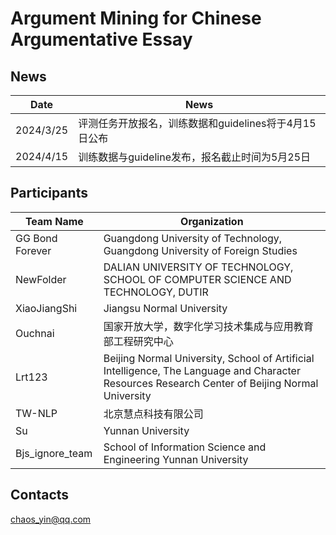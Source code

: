 # **Argument Mining for Chinese Argumentative Essay**

## News

| Date      | News                                                  |
| --------- | ----------------------------------------------------- |
| 2024/3/25 | 评测任务开放报名，训练数据和guidelines将于4月15日公布 |
| 2024/4/15 | 训练数据与guideline发布，报名截止时间为5月25日        |

## Participants

| Team Name       | Organization                                                 |
| --------------- | ------------------------------------------------------------ |
| GG Bond Forever | Guangdong University of Technology, Guangdong University of Foreign Studies |
| NewFolder       | DALIAN UNIVERSITY OF TECHNOLOGY, SCHOOL OF COMPUTER SCIENCE AND TECHNOLOGY, DUTIR |
| XiaoJiangShi    | Jiangsu Normal University                                    |
| Ouchnai         | 国家开放大学，数字化学习技术集成与应用教育部工程研究中心     |
| Lrt123          | Beijing Normal University, School of Artificial Intelligence, The Language and Character Resources Research Center of Beijing Normal University |
| TW-NLP          | 北京慧点科技有限公司                                         |
| Su              | Yunnan University                                            |
| Bjs_ignore_team | School of  Information Science and Engineering Yunnan University |

## **Contacts**

chaos_yin@qq.com
